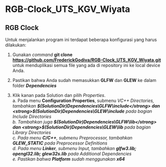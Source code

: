 ﻿# RGB-Clock_UTS_KGV_Wiyata

## RGB Clock

Untuk menjalankan program ini terdapat beberapa konfigurasi yang harus dilakukan:

1. Gunakan <em>command</em> <strong>git clone https://github.com/FrederickGodiva/RGB-Clock_UTS_KGV_Wiyata.git</strong> untuk menduplikasi semua file yang ada di repository ini ke local device Anda.

2. Pastikan bahwa Anda sudah memasukkan <strong>GLFW</strong> dan <strong>GLEW</strong> ke dalam folder <em><strong>Dependencies</em></strong>

3. Klik kanan pada Solution dan pilih <em>Properties</em>.<br>
   a. Pada menu <strong>Configuration Properties</strong>, submenu <em>VC++ Directories<em>, tambahkan <strong>$(SolutionDir)Dependencies\GLFW\include</strong> dan <strong>$(SolutionDir)Dependencies\GLEW\include</strong> pada bagian <em>Include Directories</em><br>
   b. Tambahkan juga <strong>$(SolutionDir)Dependencies\GLFW\lib</strong> dan <strong>$(SolutionDir)Dependencies\GLEW\lib</strong> pada bagian <em>Library Directories</em><br>
   c. Pada menu <strong>C/C++</strong>, submenu <em>Preprocessor</em>, tambahkan <strong>GLEW_STATIC</strong> pada <em>Preprocessor Definitions</em><br>
   d. Pada menu <strong>Linker</strong>, submenu <em>Input</em>, tambahkan <strong>glfw3.lib; opengl32.lib; glew32s.lib</strong> pada <em>Additional Dependencies</em><br>
   e. Pastikan bahwa <strong>Platform</strong> sudah menggunakan <strong><em>x64</em></strong>
